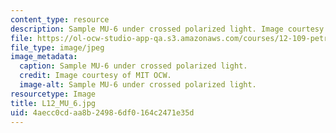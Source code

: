 ```yaml
---
content_type: resource
description: Sample MU-6 under crossed polarized light. Image courtesy of MIT OCW.
file: https://ol-ocw-studio-app-qa.s3.amazonaws.com/courses/12-109-petrology-fall-2005/4aecc0cdaa8b24986df0164c2471e35d_L12_MU_6.jpg
file_type: image/jpeg
image_metadata:
  caption: Sample MU-6 under crossed polarized light.
  credit: Image courtesy of MIT OCW.
  image-alt: Sample MU-6 under crossed polarized light.
resourcetype: Image
title: L12_MU_6.jpg
uid: 4aecc0cd-aa8b-2498-6df0-164c2471e35d
---
```

